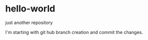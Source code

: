 # hello-world
just another repository

I'm starting with git hub branch creation and commit the changes.
